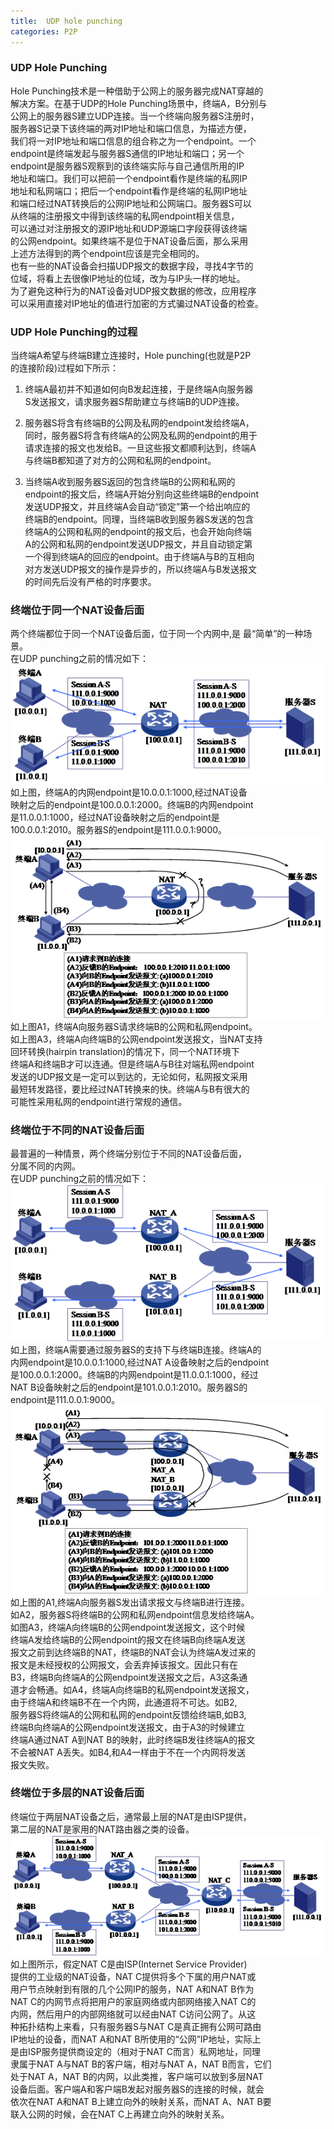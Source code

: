 ```yaml
---
title:  UDP hole punching
categories: P2P
---
```


### UDP Hole Punching 
Hole Punching技术是一种借助于公网上的服务器完成NAT穿越的   
解决方案。在基于UDP的Hole Punching场景中，终端A，B分别与   
公网上的服务器S建立UDP连接。当一个终端向服务器S注册时，   
服务器S记录下该终端的两对IP地址和端口信息，为描述方便，    
我们将一对IP地址和端口信息的组合称之为一个endpoint。一个    
endpoint是终端发起与服务器S通信的IP地址和端口；另一个    
endpoint是服务器S观察到的该终端实际与自己通信所用的IP    
地址和端口。我们可以把前一个endpoint看作是终端的私网IP   
地址和私网端口；把后一个endpoint看作是终端的私网IP地址    
和端口经过NAT转换后的公网IP地址和公网端口。服务器S可以    
从终端的注册报文中得到该终端的私网endpoint相关信息，     
可以通过对注册报文的源IP地址和UDP源端口字段获得该终端     
的公网endpoint。如果终端不是位于NAT设备后面，那么采用     
上述方法得到的两个endpoint应该是完全相同的。   
也有一些的NAT设备会扫描UDP报文的数据字段，寻找4字节的    
位域，将看上去很像IP地址的位域，改为与IP头一样的地址。    
为了避免这种行为的NAT设备对UDP报文数据的修改，应用程序    
可以采用直接对IP地址的值进行加密的方式骗过NAT设备的检查。

###  UDP Hole Punching的过程
当终端A希望与终端B建立连接时，Hole punching(也就是P2P    
的连接阶段)过程如下所示：     
1. 终端A最初并不知道如何向B发起连接，于是终端A向服务器   
S发送报文，请求服务器S帮助建立与终端B的UDP连接。

2. 服务器S将含有终端B的公网及私网的endpoint发给终端A，   
同时，服务器S将含有终端A的公网及私网的endpoint的用于    
请求连接的报文也发给B。一旦这些报文都顺利达到，终端A    
与终端B都知道了对方的公网和私网的endpoint。   

3. 当终端A收到服务器S返回的包含终端B的公网和私网的    
endpoint的报文后，终端A开始分别向这些终端B的endpoint    
发送UDP报文，并且终端A会自动“锁定”第一个给出响应的    
终端B的endpoint。同理，当终端B收到服务器S发送的包含    
终端A的公网和私网的endpoint的报文后，也会开始向终端    
A的公网和私网的endpoint发送UDP报文，并且自动锁定第    
一个得到终端A的回应的endpoint。由于终端A与B的互相向    
对方发送UDP报文的操作是异步的，所以终端A与B发送报文    
的时间先后没有严格的时序要求。     

### 终端位于同一个NAT设备后面
两个终端都位于同一个NAT设备后面，位于同一个内网中,是
最“简单”的一种场景。    
在UDP punching之前的情况如下：
![](https://raw.githubusercontent.com/lxlenovostar/lix_blog/gh-pages/images/2017-08-03-udp-hole-punching-1.png)   
如上图，终端A的内网endpoint是10.0.0.1:1000,经过NAT设备     
映射之后的endpoint是100.0.0.1:2000。终端B的内网endpoint      
是11.0.0.1:1000，经过NAT设备映射之后的endpoint是     
100.0.0.1:2010。服务器S的endpoint是111.0.0.1:9000。     
![](https://raw.githubusercontent.com/lxlenovostar/lix_blog/gh-pages/images/2017-08-03-udp-hole-punching-2.png)   
如上图A1，终端A向服务器S请求终端B的公网和私网endpoint。       
如上图A3，终端A向终端B的公网endpoint发送报文，当NAT支持    
回环转换(hairpin translation)的情况下，同一个NAT环境下     
终端A和终端B才可以连通。但是终端A与B往对端私网endpoint      
发送的UDP报文是一定可以到达的，无论如何，私网报文采用         
最短转发路径，要比经过NAT转换来的快。终端A与B有很大的      
可能性采用私网的endpoint进行常规的通信。              



### 终端位于不同的NAT设备后面
最普遍的一种情景，两个终端分别位于不同的NAT设备后面，    
分属不同的内网。    
在UDP punching之前的情况如下：
![](https://raw.githubusercontent.com/lxlenovostar/lix_blog/gh-pages/images/2017-08-03-udp-hole-punching-4.png)   
如上图，终端A需要通过服务器S的支持下与终端B连接。终端A的    
内网endpoint是10.0.0.1:1000,经过NAT A设备映射之后的endpoint   
是100.0.0.1:2000。终端B的内网endpoint是11.0.0.1:1000，经过    
NAT B设备映射之后的endpoint是101.0.0.1:2010。服务器S的     
endpoint是111.0.0.1:9000。 
![](https://raw.githubusercontent.com/lxlenovostar/lix_blog/gh-pages/images/2017-08-03-udp-hole-punching-5.png)   
如上图的A1,终端A向服务器S发出请求报文与终端B进行连接。                 
如A2，服务器S将终端B的公网和私网endpoint信息发给终端A。           
如图A3，终端A向终端B的公网endpoint发送报文，这个时候            
终端A发给终端B的公网endpoint的报文在终端B向终端A发送            
报文之前到达终端B的NAT，终端B的NAT会认为终端A发过来的            
报文是未经授权的公网报文，会丢弃掉该报文。因此只有在             
B3，终端B向终端A的公网endpoint发送报文之后，A3这条通             
道才会畅通。如A4，终端A向终端B的私网endpoint发送报文，           
由于终端A和终端B不在一个内网，此通道将不可达。如B2,             
服务器S将终端A的公网和私网的endpoint反馈给终端B,如B3,            
终端B向终端A的公网endpoint发送报文，由于A3的时候建立              
终端A通过NAT A到NAT B的映射，此时终端B发往终端A的报文            
不会被NAT A丢失。如B4,和A4一样由于不在一个内网将发送              
报文失败。       



### 终端位于多层的NAT设备后面
终端位于两层NAT设备之后，通常最上层的NAT是由ISP提供，    
第二层的NAT是家用的NAT路由器之类的设备。    
![](https://raw.githubusercontent.com/lxlenovostar/lix_blog/gh-pages/images/2017-08-03-udp-hole-punching-7.png)     
如上图所示，假定NAT C是由ISP(Internet Service Provider)      
提供的工业级的NAT设备，NAT C提供将多个下属的用户NAT或      
用户节点映射到有限的几个公网IP的服务，NAT A和NAT B作为      
NAT C的内网节点将把用户的家庭网络或内部网络接入NAT C的       
内网，然后用户的内部网络就可以经由NAT C访问公网了。从这        
种拓扑结构上来看，只有服务器S与NAT C是真正拥有公网可路由        
IP地址的设备，而NAT A和NAT B所使用的“公网”IP地址，实际上        
是由ISP服务提供商设定的（相对于NAT C而言）私网地址，同理       
隶属于NAT A与NAT B的客户端，相对与NAT A，NAT B而言，它们        
处于NAT A，NAT B的内网，以此类推，客户端可以放到多层NAT         
设备后面。客户端A和客户端B发起对服务器S的连接的时候，就会         
依次在NAT A和NAT B上建立向外的映射关系，而NAT A、NAT B要          
联入公网的时候，会在NAT C上再建立向外的映射关系。



